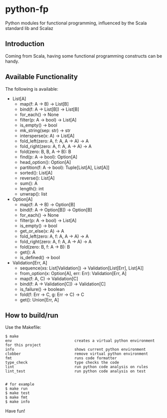 # python-fp
Python modules for functional programming, influenced by the Scala standard lib and Scalaz

## Introduction
Coming from Scala, having some functional programming constructs can be handy.

## Available Functionality
The following is available:

- List[A]
  - map(f: A -> B) -> List[B]
  - bind(f: A -> List[B]) -> List[B]
  - for_each() -> None
  - filter(p: A -> bool) -> List[A]
  - is_empty() -> bool
  - mk_string(sep: str) -> str
  - intersperse(x: A) -> List[A]
  - fold_left(zero: A, f: A, A -> A) -> A
  - fold_right(zero: A, f: A, A -> A) -> A
  - fold(zero: B, B, A -> B): B
  - find(p: A -> bool): Option[A]
  - head_option(): Option[A]
  - partition(f: A -> bool): Tuple[List[A], List[A]]
  - sorted(): List[A]
  - reverse(): List[A]
  - sum(): A
  - length(): int
  - unwrap(): list
- Option[A]
  - map(f: A -> B) -> Option[B]
  - bind(f: A -> Option[B]) -> Option[B]
  - for_each() -> None
  - filter(p: A -> bool) -> List[A]
  - is_empty() -> bool
  - get_or_else(x: A) -> A
  - fold_left(zero: A, f: A, A -> A) -> A
  - fold_right(zero: A, f: A, A -> A) -> A
  - fold(zero: B, f: A -> B): B
  - get(): A
  - is_defined() -> bool  
- Validation[Err, A]
  - sequence(xs: List[Validation]) -> Validation[List[Err], List[A]]
  - from_option(x: Option[A], err: Err): Validation[Err, A]
  - map(f: A, C) -> Validation[C]
  - bind(f: A -> Validation[C]) -> Validation[C]
  - is_failure() -> boolean
  - fold(f: Err -> C, g: Err -> C) -> C
  - get(): Union[Err, A]

## How to build/run
Use the Makefile:

```
$ make
env                            creates a virtual python environment  for this project
info                           shows current python environment
clobber                        remove virtual python environment
fmt                            runs code formatter
type_check                     type checks the code
lint                           run python code analysis on rules
lint_test                      run python code analysis on test


# for example
$ make run
$ make test
$ make fmt
$ make info
```

Have fun!